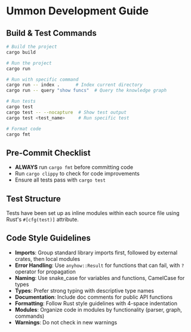 # Ummon Development Guide

## Build & Test Commands
```bash
# Build the project
cargo build

# Run the project
cargo run

# Run with specific command
cargo run -- index .      # Index current directory
cargo run -- query "show funcs"  # Query the knowledge graph

# Run tests
cargo test
cargo test -- --nocapture  # Show test output
cargo test <test_name>     # Run specific test

# Format code
cargo fmt
```

## Pre-Commit Checklist
- **ALWAYS** run `cargo fmt` before committing code
- Run `cargo clippy` to check for code improvements
- Ensure all tests pass with `cargo test`

## Test Structure
Tests have been set up as inline modules within each source file using Rust's `#[cfg(test)]` attribute.


## Code Style Guidelines
- **Imports**: Group standard library imports first, followed by external crates, then local modules
- **Error Handling**: Use `anyhow::Result` for functions that can fail, with `?` operator for propagation
- **Naming**: Use snake_case for variables and functions, CamelCase for types
- **Types**: Prefer strong typing with descriptive type names
- **Documentation**: Include doc comments for public API functions
- **Formatting**: Follow Rust style guidelines with 4-space indentation
- **Modules**: Organize code in modules by functionality (parser, graph, commands)
- **Warnings**: Do not check in new warnings
